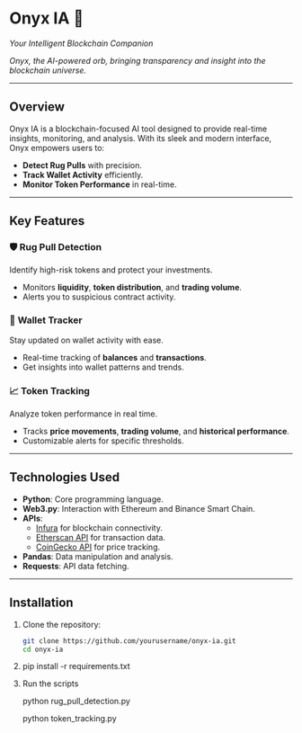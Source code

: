# Onyx IA 🌌  
_Your Intelligent Blockchain Companion_  

_Onyx, the AI-powered orb, bringing transparency and insight into the blockchain universe._

---

## Overview  
Onyx IA is a blockchain-focused AI tool designed to provide real-time insights, monitoring, and analysis. With its sleek and modern interface, Onyx empowers users to:  
- **Detect Rug Pulls** with precision.  
- **Track Wallet Activity** efficiently.  
- **Monitor Token Performance** in real-time.  

---

## Key Features  

### 🛡️ **Rug Pull Detection**  
Identify high-risk tokens and protect your investments.  
- Monitors **liquidity**, **token distribution**, and **trading volume**.  
- Alerts you to suspicious contract activity.  

### 💼 **Wallet Tracker**  
Stay updated on wallet activity with ease.  
- Real-time tracking of **balances** and **transactions**.  
- Get insights into wallet patterns and trends.  

### 📈 **Token Tracking**  
Analyze token performance in real time.  
- Tracks **price movements**, **trading volume**, and **historical performance**.  
- Customizable alerts for specific thresholds.  

---

## Technologies Used  
- **Python**: Core programming language.  
- **Web3.py**: Interaction with Ethereum and Binance Smart Chain.  
- **APIs**:  
  - [Infura](https://infura.io) for blockchain connectivity.  
  - [Etherscan API](https://etherscan.io) for transaction data.  
  - [CoinGecko API](https://www.coingecko.com) for price tracking.  
- **Pandas**: Data manipulation and analysis.  
- **Requests**: API data fetching.  

---

## Installation  

1. Clone the repository:  
   ```bash
   git clone https://github.com/yourusername/onyx-ia.git
   cd onyx-ia

2. pip install -r requirements.txt

3. Run the scripts

   python rug_pull_detection.py

   python token_tracking.py


